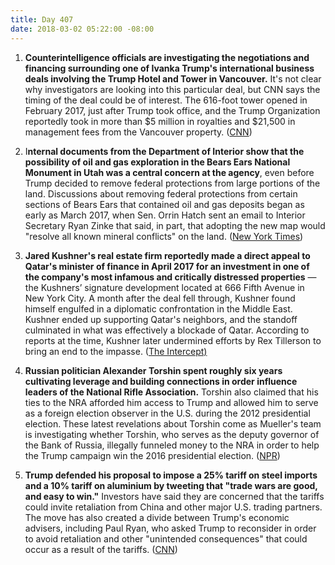 ```yaml
---
title: Day 407
date: 2018-03-02 05:22:00 -08:00
---
```


1. **Counterintelligence officials are investigating the negotiations and financing surrounding one of Ivanka Trump's international business deals involving the Trump Hotel and Tower in Vancouver.** It's not clear why investigators are looking into this particular deal, but CNN says the timing of the deal could be of interest. The 616-foot tower opened in February 2017, just after Trump took office, and the Trump Organization reportedly took in more than $5 million in royalties and $21,500 in management fees from the Vancouver property. ([CNN](https://www.cnn.com/2018/03/01/politics/ivanka-trump-fbi-investigation/index.html))

2. I**nternal documents from the Department of Interior show that the possibility of oil and gas exploration in the Bears Ears National Monument in Utah was a central concern at the agency**, even before Trump decided to remove federal protections from large portions of the land. Discussions about removing federal protections from certain sections of Bears Ears that contained oil and gas deposits began as early as March 2017, when Sen. Orrin Hatch sent an email to Interior Secretary Ryan Zinke that said, in part, that adopting the new map would "resolve all known mineral conflicts" on the land. ([New York Times](https://www.nytimes.com/2018/03/02/climate/bears-ears-national-monument.html))

3. **Jared Kushner's real estate firm reportedly made a direct appeal to Qatar's minister of finance in April 2017 for an investment in one of the company's most infamous and critically distressed properties** — the Kushners’ signature development located at 666 Fifth Avenue in New York City. A month after the deal fell through, Kushner found himself engulfed in a diplomatic confrontation in the Middle East. Kushner ended up supporting Qatar's neighbors, and the standoff culminated in what was effectively a blockade of Qatar. According to reports at the time, Kushner later undermined efforts by Rex Tillerson to bring an end to the impasse. ([The Intercept)](https://theintercept.com/2018/03/02/jared-kushner-real-estate-qatar-blockade/)

4. **Russian politician Alexander Torshin spent roughly six years cultivating leverage and building connections in order influence leaders of the National Rifle Association.** Torshin also claimed that his ties to the NRA afforded him access to Trump and allowed him to serve as a foreign election observer in the U.S. during the 2012 presidential election. These latest revelations about Torshin come as Mueller's team is investigating whether Torshin, who serves as the deputy governor of the Bank of Russia, illegally funneled money to the NRA in order to help the Trump campaign win the 2016 presidential election. ([NPR](https://www.npr.org/2018/03/01/590076949/depth-of-russian-politicians-cultivation-of-nra-ties-revealed))

5. **Trump defended his proposal to impose a 25% tariff on steel imports and a 10% tariff on aluminium by tweeting that "trade wars are good, and easy to win."** Investors have said they are concerned that the tariffs could invite retaliation from China and other major U.S. trading partners. The move has also created a divide between Trump's economic advisers, including Paul Ryan, who asked Trump to reconsider in order to avoid retaliation and other "unintended consequences" that could occur as a result of the tariffs. ([CNN](https://www.cnn.com/2018/03/02/politics/trump-trade-wars-good/index.html))